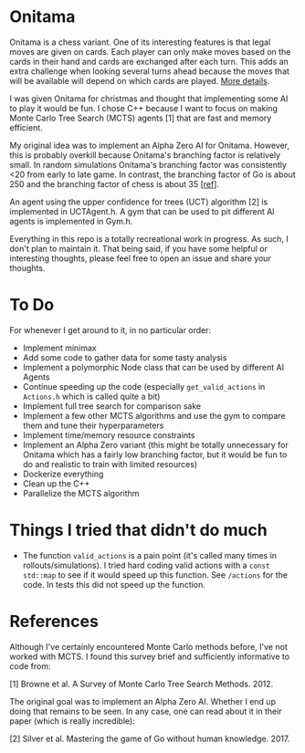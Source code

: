 # Onitama

Onitama is a chess variant. One of its interesting features is that legal moves are given on cards. Each player can only make moves based on the cards in their hand and cards are exchanged after each turn. This adds an extra challenge when looking several turns ahead because the moves that will be available will depend on which cards are played. [More details](https://www.chessvariants.com/rules/onitama).

I was given Onitama for christmas and thought that implementing some AI to play it would be fun.  I chose C++ because I want to focus on making Monte Carlo Tree Search (MCTS) agents [1] that are fast and memory efficient.

My original idea was to implement an Alpha Zero AI for Onitama. However, this is probably overkill because Onitama's branching factor is relatively small. In random simulations Onitama's branching factor was consistently <20 from early to late game. In contrast, the branching factor of Go is about 250 and the branching factor of chess is about 35 [[ref](https://en.wikipedia.org/wiki/Branching_factor)].

An agent using the upper confidence for trees (UCT) algorithm [2] is implemented in UCTAgent.h. A gym that can be used to pit different AI agents is implemented in Gym.h.

Everything in this repo is a totally recreational work in progress. As such, I don't plan to maintain it. That being said, if you have some helpful or interesting thoughts, please feel free to open an issue and share your thoughts.

# To Do

For whenever I get around to it, in no particular order:

- Implement minimax
- Add some code to gather data for some tasty analysis
- Implement a polymorphic Node class that can be used by different AI Agents
- Continue speeding up the code (especially `get_valid_actions` in `Actions.h` which is called quite a bit)
- Implement full tree search for comparison sake
- Implement a few other MCTS algorithms and use the gym to compare them and tune their hyperparameters
- Implement time/memory resource constraints
- Implement an Alpha Zero variant (this might be totally unnecessary for Onitama which has a fairly low branching factor, but it would be fun to do and realistic to train with limited resources)
- Dockerize everything
- Clean up the C++
- Parallelize the MCTS algorithm

# Things I tried that didn't do much

- The function `valid_actions` is a pain point (it's called many times in rollouts/simulations). I tried hard coding valid actions with a `const std::map` to see if it would speed up this function. See `/actions` for the code. In tests this did not speed up the function. 

# References

Although I've certainly encountered Monte Carlo methods before, I've not worked with MCTS. I found this survey brief and sufficiently informative to code from:

[1] Browne et al. A Survey of Monte Carlo Tree Search Methods. 2012.

The original goal was to implement an Alpha Zero AI. Whether I end up doing that remains to be seen. In any case, one can read about it in their paper (which is really incredible):

[2] Silver et al. Mastering the game of Go without human knowledge. 2017.
